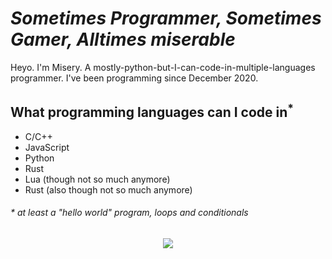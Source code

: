 # *Sometimes Programmer, Sometimes Gamer, Alltimes miserable*
Heyo. I'm Misery. A mostly-python-but-I-can-code-in-multiple-languages programmer. I've been programming since December 2020.

## What programming languages can I code in<sup>\*</sup>
- C/C++
- JavaScript
- Python
- Rust
- Lua (though not so much anymore)
- Rust (also though not so much anymore)

###### \* at least a "hello world" program, loops and conditionals

<p align="center">
  <img src="https://lanyard-profile-readme.vercel.app/api/755257427968000065?idleMessage='Either%20bored%20as%20hell,%20talking%20to%20friends,%20or%20dead'&theme=dark" onclick="window.location = 'https://discord.com/users/755257427968000065'"> 
</p>
